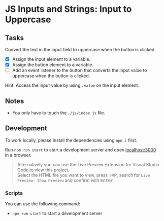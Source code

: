 # JS Inputs and Strings: Input to Uppercase

## Tasks

Convert the text in the input field to uppercase when the button is clicked.

- [x] Assign the input element to a variable.
- [x] Assign the button element to a variable.
- [ ] Add an event listener to the button that converts the input value to uppercase when the button is clicked.

Hint: Access the input value by using `.value` on the input element.

## Notes

- You only have to touch the `./js/index.js` file.

## Development

To work locally, please install the dependencies using `npm i` first.

Run `npm run start` to start a development server and open [localhost:3000](http://localhost:3000) in a browser.

> Alternatively you can use the Live Preview Extension for Visual Studio Code to view this project.  
> Select the HTML file you want to view, press <kbd>⇧</kbd><kbd>⌘</kbd><kbd>P</kbd>, search for `Live Preview: Show Preview` and confirm with <kbd>Enter</kbd>.

### Scripts

You can use the following command:

- `npm run start` to start a development server
